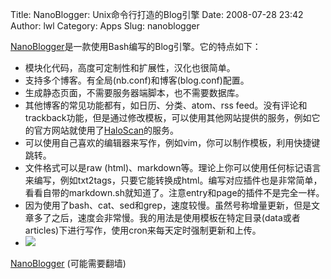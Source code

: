 Title: NanoBlogger: Unix命令行打造的Blog引擎
Date: 2008-07-28 23:42
Author: lwl
Category: Apps
Slug: nanoblogger

[NanoBlogger](http://nanoblogger.sourceforge.net/)是一款使用Bash编写的Blog引擎。它的特点如下：

-   模块化代码，高度可定制性和扩展性，汉化也很简单。
-   支持多个博客。有全局(nb.conf)和博客(blog.conf)配置。
-   生成静态页面，不需要服务器端脚本，也不需要数据库。
-   其他博客的常见功能都有，如日历、分类、atom、rss
    feed。没有评论和trackback功能，但是通过修改模板，可以使用其他网站提供的服务，例如它的官方网站就使用了[HaloScan](http://www.haloscan.com/)的服务。
-   可以使用自己喜欢的编辑器来写作，例如vim，你可以制作模板，利用快捷键跳转。
-   文件格式可以是raw
    (html)、markdown等。理论上你可以使用任何标记语言来编写，例如txt2tags，只要它能转换成html。编写对应插件也是非常简单，看看自带的markdown.sh就知道了。注意entry和page的插件不是完全一样。
-   因为使用了bash、cat、sed和grep，速度较慢。虽然号称增量更新，但是文章多了之后，速度会非常慢。我的用法是使用模板在特定目录(data或者articles)下进行写作，使用cron来每天定时强制更新和上传。
-   [![](http://i.linuxtoy.org/i/2008/07/screenshot-20080729_0131-340x331.png)](http://i.linuxtoy.org/i/2008/07/screenshot-20080729_0131.png)

[NanoBlogger](http://nanoblogger.sourceforge.net/) <span
style="line-through;">(可能需要翻墙)</span>
